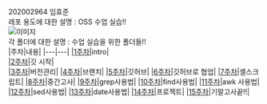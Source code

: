 202002964 임효준    
레포 용도에 대한 설명 : OSS 수업 실습!!    
![이미지](https://i.esdrop.com/d/ZklKfna5T3.jpg)     
각 폴더에 대한 설명 : 수업 실습을 위한 폴더들!!         
|주차|내용|
|---|---|
|[1주차](https://github.com/junhyohyo/OSS/blob/main/w1.md)|intro|    
|[2주차](https://github.com/junhyohyo/OSS/blob/main/w2.md)|깃 시작|   
|[3주차](https://github.com/junhyohyo/OSS/blob/main/w3.md)|버전관리|
|[4주차](https://github.com/junhyohyo/OSS/blob/main/w4.md)|브랜치|
|[5주차](https://github.com/junhyohyo/OSS/blob/main/w5.md)|깃허브|
|[6주차](https://github.com/junhyohyo/OSS/blob/main/w6.md)|깃허브로 협업|
|[7주차](https://github.com/junhyohyo/OSS/blob/main/w7.md)|셸스크립트|
|[8주차](https://github.com/junhyohyo/OSS/blob/main/w8.md)|중간고사|
|[9주차](https://github.com/junhyohyo/OSS/blob/main/w9.md)|grep사용법|
|[10주차](https://github.com/junhyohyo/OSS/blob/main/w10.md)|find사용법|
|[11주차](https://github.com/junhyohyo/OSS/blob/main/w11.md)|awk 사용법|
|[12주차](https://github.com/junhyohyo/OSS/blob/main/w12.md)|sed사용법|
|[13주차](https://github.com/junhyohyo/OSS/blob/main/w13.md)|date사용법|
|[14주차](https://github.com/junhyohyo/OSS/blob/main/w14.md)|프로젝트|
|[15주차](https://github.com/junhyohyo/OSS/blob/main/w15.md)|기말고사끝!!|
